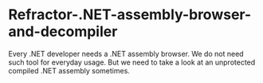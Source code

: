 # Refractor-.NET-assembly-browser-and-decompiler
Every .NET developer needs a .NET assembly browser. We do not need such tool for everyday usage. But we need to take a look at an unprotected compiled .NET assembly sometimes.
